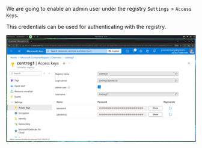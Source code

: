 We are going to enable an admin user under the registry `Settings` > `Access Keys`.

This credentials can be used for authenticating with the registry.

![admin](../../images/0.registry/admin.png)